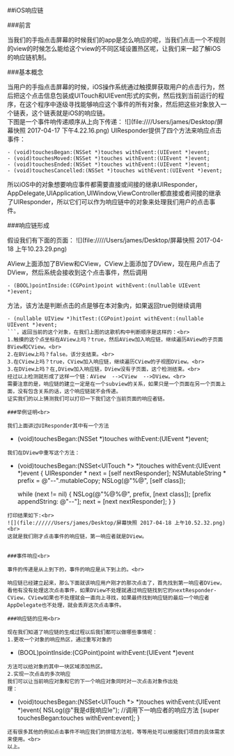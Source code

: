 ##iOS响应链<br>

###前言

   当我们的手指点击屏幕的时候我们的app是怎么响应的呢，当我们点击一个不规则的view的时候怎么能给这个view的不同区域设置热区呢，让我们来一起了解iOS的响应链机制。
   
###基本概念<br>

当用户的手指点击屏幕的时候，iOS操作系统通过触摸屏获取用户的点击行为，然后把这个点击信息包装成UITouch和UIEvent形式的实例，然后找到当前运行的程序，在这个程序中逐级寻找能够响应这个事件的所有对象，然后把这些对象放入一个链表，这个链表就是iOS的响应链。<br>
下图是一个事件响传递顺序从上向下传递：
![](file:////Users/james/Desktop/屏幕快照 2017-04-17 下午4.22.16.png)
UIResponder提供了四个方法来响应点击事件：<br>

```
- (void)touchesBegan:(NSSet *)touches withEvent:(UIEvent *)event;
- (void)touchesMoved:(NSSet *)touches withEvent:(UIEvent *)event;
- (void)touchesEnded:(NSSet *)touches withEvent:(UIEvent *)event;
- (void)touchesCancelled:(NSSet *)touches withEvent:(UIEvent *)event;
```

所以iOS中的对象想要响应事件都需要直接或间接的继承UIResponder，AppDelegate,UIApplication,UIWindow,ViewController都直接或者间接的继承了UIResponder，所以它们可以作为响应链中的对象来处理我们用户的点击事件。<br>

###响应链形成<br>

假设我们有下面的页面：
![](file://///Users/james/Desktop/屏幕快照 2017-04-18 上午10.23.29.png)

AView上面添加了BView和CView，CView上面添加了DView，现在用户点击了DView，然后系统会接收到这个点击事件，然后调用
```
- (BOOL)pointInside:(CGPoint)point withEvent:(nullable UIEvent *)event;   
```
方法，该方法是判断点击的点是够在本对象内，如果返回true则继续调用
```
- (nullable UIView *)hitTest:(CGPoint)point withEvent:(nullable UIEvent *)event;
```，返回当前的这个对象，在我们上图的这歌机构中判断顺序是这样的：<br>
1.触摸的这个点坐标在AView上吗？true，然后AView加入响应链，继续遍历AView的子页面BView和CView。<br>
2.在BView上吗？false。该分支结束。<br>
3.在CView上吗？true，CView加入响应链，继续遍历CView的子视图DView。<br>
3.在DView上吗？在,DView加入响应链，DView没有子页面，这个检测结束。<br>
经过以上检测就形成了这样一个链：AView  -->CView  -->DView。<br>
需要注意的是，响应链的建立一定是在一个subview的关系，如果只是一个页面在另一个页面上面，没有包含关系的话，这个响应链就不会传递。
证实我们的以上猜测我们可以打印一下我们这个当前页面的响应者链。

###举例证明<br>

我们上面讲过UIResponder其中有一个方法
 ```
- (void)touchesBegan:(NSSet *)touches withEvent:(UIEvent *)event;
```
我们在DView中重写这个方法：

```
- (void)touchesBegan:(NSSet<UITouch *> *)touches withEvent:(UIEvent *)event
{
    UIResponder * next = [self nextResponder];
    NSMutableString * prefix = @"--".mutableCopy;
    NSLog(@"%@", [self class]);
    
    while (next != nil) {
        NSLog(@"%@%@", prefix, [next class]);
        [prefix appendString: @"--"];
        next = [next nextResponder];
    }
}
```
打印结果如下:<br>
![](file://////Users/james/Desktop/屏幕快照 2017-04-18 上午10.52.32.png)<br>
这就是我们刚才点击事件的响应链，第一响应者就是DView。


###事件响应<br>

事件的传递是从上到下的，事件的响应是从下到上的。<br>

响应链已经建立起来，那么下面就该响应用户刚才的那次点击了，首先找到第一响应者DView，看他有没有处理这次点击事件，如果DView不处理就通过响应链找到它的nextResponder-CView，CView如果也不处理就会一直向上寻找，如果最终找到响应链的最后一个响应者AppDelegate也不处理，就会丢弃这次点击事件。

###响应链的应用<br>

现在我们知道了响应链的生成过程以后我们都可以做哪些事情呢：
1.更改一个对象的响应热区，通过重写对象的
```
- (BOOL)pointInside:(CGPoint)point withEvent:(UIEvent *)event
```
方法可以给对象的其中一块区域添加热区。
2.实现一次点击的多次响应
我们可以让当前响应对象和它的下一个响应对象同时对一次点击对象作出处
理：

```
- (void)touchesBegan:(NSSet<UITouch *> *)touches withEvent:(UIEvent *)event{
    NSLog(@"我是d我响应le");
    //调用下一响应者的响应方法
    [super touchesBegan:touches withEvent:event];
}
```
还有很多其他的例如点击事件不响应我们的排错方法啦，等等用处可以根据我们项目的具体需求来使用。<br>
以上。